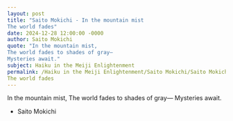 ```yaml
---
layout: post
title: "Saito Mokichi - In the mountain mist
The world fades"
date: 2024-12-28 12:00:00 -0000
author: Saito Mokichi
quote: "In the mountain mist,
The world fades to shades of gray—
Mysteries await."
subject: Haiku in the Meiji Enlightenment
permalink: /Haiku in the Meiji Enlightenment/Saito Mokichi/Saito Mokichi - In the mountain mist
The world fades
---
```


In the mountain mist,
The world fades to shades of gray—
Mysteries await.

- Saito Mokichi
